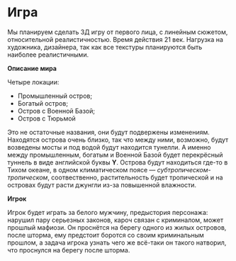 # Игра
Мы планируем сделать 3Д игру от первого лица, с линейным сюжетом, относительной реалистичностью. Время действия 21 век. Нагрузка на художника, дизайнера, так как все текстуры планируются быть наиболее реалистичными.


**Описание мира**

Четыре локации:
* Промышленный остров;
* Богатый остров;
* Остров с Военной Базой;
* Остров с Тюрьмой


Это не остаточные названия, они будут подвержены изменениям. Находятся острова очень близко, так что между ними, возможно, будут возведены мосты и под водой будут находится тунелли. А именно между промышленным, богатым и Военной Базой будет перекрёсный туннель в виде английской буквы **Y**.
Острова будут находиться где-то в Тихом океане, в одном климатическом поясе — *субтропическом-тропическом*, соотвественно, растительность будет тропической и на островах будут расти джунгли из-за повышенной влажности.

**Игрок**


Игрок будет играть за белого мужчину, предыстория персонажа: нарушил пару серьезных законов, кароч связан с криминалом, может прошлый мафиози.
Он проснётся на берегу одного из жилых островов, после шторма, ему предстоит боротся со своим криминальным прошлом, а задача игрока узнать чего же всё-таки он такого натворил, что проснулся на берегу после шторма.
